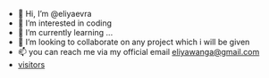 - 👋 Hi, I’m @eliyaevra
- 👀 I’m interested in coding
- 🌱 I’m currently learning ...
- 💞️ I’m looking to collaborate on any project which i will be given
- 📫 you can reach me via my official email eliyawanga@gmail.com
- [visitors](https://visitor-badge.glitch.me/badge?page_id=page.id)

<!---
eliyaevra/eliyaevra is a ✨ special ✨ repository because its `README.md` (this file) appears on your GitHub profile.
You can click the Preview link to take a look at your changes.
--->
